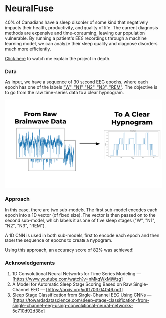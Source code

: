 # NeuralFuse
40% of Canadians have a sleep disorder of some kind that negatively impacts their health, productivity, and quality of life. The current diagnosis methods are expensive and time-consuming, leaving our population vulnerable. By running a patient's EEG recordings through a machine learning model, we can analyze their sleep quality and diagnose disorders much more efficiently.

[Click here](https://www.youtube.com/watch?v=cLCrlJfNkdU) to watch me explain the project in depth.

### Data
As input, we have a sequence of 30 second EEG epochs, where each epoch has one of the labels ["W", "N1", "N2", "N3", "REM"](sleep.org/articles/what-happens-during-sleep/). The objective is to go from the raw time-series data to a clear hypnogram.

![Project Objective](img/projectObjective.png)

### Approach
In this case, there are two sub-models. The first sub-model encodes each epoch into a 1D vector (of fixed size). The vector is then passed on to the second sub-model, which labels it as one of five sleep stages ("W", "N1", "N2", "N3", "REM").

A 1D CNN is used in both sub-models, first to encode each epoch and then label the sequence of epochs to create a hypogram.

Using this approach, an accuracy score of 82% was achieved!

### Acknowledgements
1. 1D Convolutional Neural Networks for Time Series Modeling — [https://www.youtube.com/watch?v=nMkqWxMjWzg]
2. A Model for Automatic Sleep Stage Scoring Based on Raw Single-Channel EEG — [https://arxiv.org/pdf1703.04046.pdf]
3. Sleep Stage Classification from Single-Channel EEG Using CNNs — [https://towardsdatascience.com/sleep-stage-classification-from-single-channel-eeg-using-convolutional-neural-networks-5c710d92d38e]